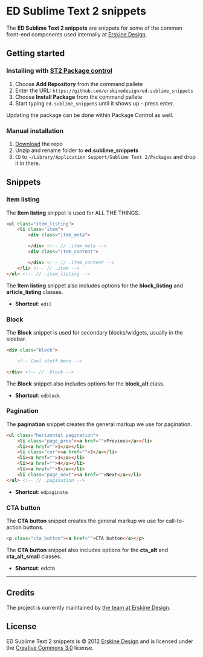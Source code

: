 # ED Sublime Text 2 snippets
The **ED Sublime Text 2 snippets** are snippets for some of the common front-end components used internally at [Erskine Design][erskine].

## Getting started

### Installing with [ST2 Package control][package control]

1. Choose **Add Repository** from the command pallete
2. Enter the URL: `https://github.com/erskinedesign/ed.sublime_snippets`
3. Choose **Install Package** from the command pallete
4. Start typing `ed.sublime_snippets` until it shows up - press enter.

Updating the package can be done within Package Control as well.

### Manual installation

1. [Download][download] the repo
2. Unzip and rename folder to **ed.sublime_snippets**
3. `CD` to `~/Library/Application Support/Sublime Text 2/Packages` and drop it in there.

## Snippets

### Item listing
The **Item listing** snippet is used for ALL THE THINGS.

```html
<ul class="item_listing">
    <li class="item">
        <div class="item_meta">

        </div> <!-- // .item_meta -->
        <div class="item_content">

        </div> <!-- // .item_content -->
    </li> <!-- // .item -->
</ul> <!-- // .item_listing -->
```

The **Item listing** snippet also includes options for the **block_listing** and **article_listing** classes.

- **Shortcut**: `edil`

### Block
The **Block** snippet is used for secondary blocks/widgets, usually in the sidebar.

```html
<div class="block">

    <!-- Cool stuff here -->

</div> <!-- // .block -->
```

The **Block** snippet also includes options for the **block_alt** class.

- **Shortcut**: `edblock`

### Pagination
The **pagination** snippet creates the general markup we use for pagination.

```html
<ul class="horizontal pagination">
    <li class="page_prev"><a href="">Previous</a></li>
    <li><a href="">1</a></li>
    <li class="cur"><a href="">2</a></li>
    <li><a href="">3</a></li>
    <li><a href="">4</a></li>
    <li><a href="">5</a></li>
    <li class="page_next"><a href="">Next</a></li>
</ul> <!-- // .pagination -->
```

- **Shortcut**: `edpaginate`

### CTA button
The **CTA button** snippet creates the general markup we use for call-to-action buttons.

```html
<p class="cta_button"><a href="">CTA button</a></p>
```

The **CTA button** snippet also includes options for the **cta_alt** and **cta_alt_small** classes.

- **Shortcut**: edcta

<hr />

## Credits
The project is currently maintained by [the team at Erskine Design][erskine team].

## License
ED Sublime Text 2 snippets is &copy; 2012 [Erskine Design][erskine] and is licensed under the [Creative Commons 3.0][license] license.

[erskine]: http://erskinedesign.com/
[erskine team]: https://twitter.com/erskinedesign/team/members
[download]: https://github.com/erskinedesign/ed.sublime_snippets/zipball/master
[package control]: http://wbond.net/sublime_packages/package_control
[license]: http://creativecommons.org/licenses/by-nc-sa/3.0/